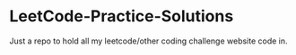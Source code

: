 # LeetCode-Practice-Solutions
Just a repo to hold all my leetcode/other coding challenge website code in.
